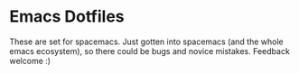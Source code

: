 # Emacs Dotfiles

These are set for spacemacs. Just gotten into spacemacs (and the whole emacs ecosystem), so there could be bugs and novice mistakes. Feedback welcome :)
